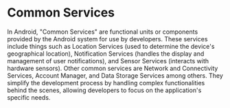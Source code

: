 # Common Services

In Android, "Common Services" are functional units or components provided by the Android system for use by developers. These services include things such as Location Services (used to determine the device's geographical location), Notification Services (handles the display and management of user notifications), and Sensor Services (interacts with hardware sensors). Other common services are Network and Connectivity Services, Account Manager, and Data Storage Services among others. They simplify the development process by handling complex functionalities behind the scenes, allowing developers to focus on the application's specific needs.